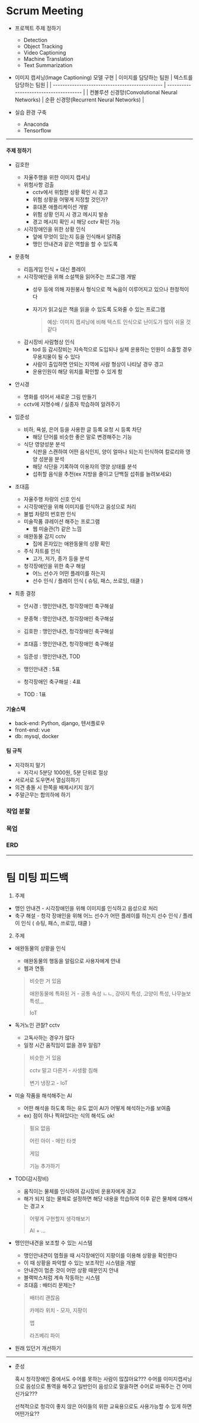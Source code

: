 # Scrum Meeting

- 프로젝트 주제 정하기

  - Detection
  - Object Tracking
  - Video Captioning
  - Machine Translation
  - Text Summarization 

  

- 이미지 캡셔닝(Image Captioning) 모델 구현
  | 이미지를 담당하는 팀원                         | 텍스트를 담당하는 팀원                 |
  | ---------------------------------------------- | -------------------------------------- |
  | 컨볼루션 신경망(Convolutional Neural Networks) | 순환 신경망(Recurrent Neural Networks) |



- 실습 환경 구축

  - Anaconda
  - Tensorflow

---

#### 주제 정하기

  - 김호한
    - 자율주행을 위한 이미지 캡셔닝
    - 위험사항 검출
      - cctv에서 위험한 상황 확인 시 경고
      - 위험 상황을 어떻게 지정할 것인가?
      - 휴대폰 애플리케이션 개발
      - 위험 상황 인지 시 경고 메시지 발송
      - 경고 메시지 확인 시 해당 cctv 확인 가능
    - 시각장애인을 위한 상황 인식
      - 앞에 무엇이 있는지 등을 인식해서 알려줌
      - 맹인 안내견과 같은 역할을 할 수 있도록
  - 문종혁
    - 리듬게임 인식 + 대신 플레이
    - 시각장애인을 위해 소설책을 읽어주는 프로그램 개발
      - 성우 등에 의해 자원봉사 형식으로 책 녹음이 이루어지고 있으나 한정적이다

      - 자기가 읽고싶은 책을 읽을 수 있도록 도와줄 수 있는 프로그램

        > 예상: 이미지 캡셔닝에 비해 텍스트 인식으로 난이도가 많이 쉬울 것 같다
    - 감시장비 사람형상 인식
      - tod 등 감시장비는 지속적으로 도입되나 실제 운용하는 인원이 소홀할 경우 무용지물이 될 수 있다
      - 사람이 출입하면 안되는 지역에 사람 형상이 나타날 경우 경고
      - 운용인원이 해당 위치를 확인할 수 있게 함
  - 안시경
    - 명화를 섞어서 새로운 그림 만들기
    - cctv에 지명수배 / 실종자 학습하여 알려주기
  - 임준성
    - 비하, 욕설, 은어 등을 사용한 글 등록 요청 시 등록 차단
      - 해당 단어를 비슷한 좋은 말로 변경해주는 기능
    - 식단 영양성분 분석
      - 식판을 스캔하여 어떤 음식인지, 양이 얼마나 되는지 인식하여 칼로리와 영양 성분을 분석
      - 해당 식단을 기록하여 이용자의 영양 상태를 분석
      - 섭취할 음식을 추천(ex 지방을 줄이고 단백질 섭취를 늘려보세요)
  - 조대흠
    - 자율주행 차량의 신호 인식
    - 시각장애인을 위해 이미지를 인식하고 음성으로 처리
    - 불법 차량의 번호판 인식
    - 미술작품 큐레이션 해주는 프로그램
      - 웹 미술관(?) 같은 느낌
    - 애완동물 감지 cctv
      - 집에 혼자있는 애완동물의 상황 확인
    - 주식 차트를 인식
      - 고가, 저가, 종가 등을 분석
    - 청각장애인을 위한 축구 해설
      - 어느 선수가 어떤 플레이를 하는지
      - 선수 인식 / 플레이 인식 ( 슈팅, 패스, 쓰로잉, 태클 )

  

- 최종 결정
  - 안시경 : 맹인안내견, 청각장애인 축구해설
  - 문종혁 : 맹인안내견, 청각장애인 축구해설
  - 김호한 : 맹인안내견, 청각장애인 축구해설
  - 조대흠 : 맹인안내견, 청각장애인 축구해설
  - 임준성 : 맹인안내견, TOD
  
  
  
  - 맹인안내견 : 5표
  - 청각장애인 축구해설 : 4표
  - TOD : 1표



#### 기술스택

- back-end: Python, django, 텐서플로우
- front-end: vue
- db: mysql, docker



#### 팀 규칙

- 지각하지 말기
  - 지각시 5분당 1000원, 5분 단위로 절상
- 서로서로 도우면서 열심히하기
- 의견 충돌 시 한쪽을 배제시키지 않기
- 주말근무는 합의하에 하기



### 작업 분할



### 목업



### ERD



---

# 팀 미팅 피드백

1. 주제 

- 맹인 안내견 - 시각장애인을 위해 이미지를 인식하고 음성으로 처리
- 축구 해설 - 청각 장애인을 위해 어느 선수가 어떤 플레이를 하는지 선수 인식 / 플레이 인식 ( 슈팅, 패스, 쓰로잉, 태클 )



2. 주제

- 애완동물의 상황을 인식

  - 애완동물의 행동을 알림으로 사용자에게 안내
  - 웹과 연동

  > 비슷한 거 있음
  >
  > 애완동물에 특화된 거 - 공통 속성 ㄴㄴ, 강아지 특성, 고양이 특성, 나무늘보 특성,,,
  >
  >  IoT

  

- 독거노인 관찰? cctv

  - 고독사하는 경우가 많다
  - 일정 시간 움직임이 없을 경우 알림?

  > 비슷한 거 있음
  >
  > cctv 말고 다른거 - 사생활 침해
  >
  > 변기 냉장고 - IoT

  

- 미술 작품을 해석해주는 AI

  - 어떤 해석을 하도록 하는 유도 없이 AI가 어떻게 해석하는가를 보여줌
  - ex) 점이 하나 찍혀있다는 식의 해석도 ok!

  > 필요 없음
  >
  > 어린 아이 - 메인 타겟
  >
  > 게임
  >
  > 기능 추가하기

  

- TOD(감시장비)

  - 움직이는 물체를 인식하여 감시장비 운용자에게 경고
  - 해가 되지 않는 물체로 설정하면 해당 내용을 학습하여 이후 같은 물체에 대해서는 경고 x

  > 어떻게 구현할지 생각해보기
  >
  > AI + ...

  

- 맹인안내견을 보조할 수 있는 시스템

  - 맹인안내견이 멈췄을 때 시각장애인이 지팡이를 이용해 상황을 확인한다
  - 이 때 상황을 파악할 수 있는 보조적인 시스템을 개발
  - 안내견이 멈춘 것이 어떤 상황 때문인지 안내
  - 블랙박스처럼 계속 작동하는 시스템
  - 조대흠 : 배터리 문제는?

  > 배터리 괜찮음
  >
  > 카메라 위치 - 모자, 지팡이
  >
  > 앱
  >
  > 라즈베리 파이
  
  
  
- 원래 있던거 개선하기



---

- 준성

  혹시 청각장애인 중에서도 수어를 못하는 사람이 많잖아요??? 수어를 이미지캡셔닝으로 음성으로 통역을 해주고 일반인이 음성으로 말을하면 수어로 바꿔주는 건 어떠신가요???

  선척적으로 청각이 좋지 않은 아이들의 위한 교육용으로도 사용가능할 수 있게 하면 어떤가요??

